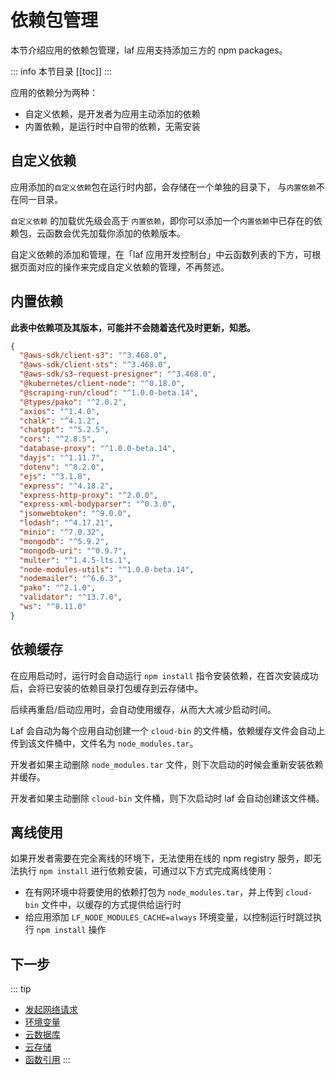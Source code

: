 

# 依赖包管理

本节介绍应用的依赖包管理，laf 应用支持添加三方的 npm packages。

::: info 本节目录
[[toc]]
:::

应用的依赖分为两种：
- 自定义依赖，是开发者为应用主动添加的依赖
- 内置依赖，是运行时中自带的依赖，无需安装

## 自定义依赖

应用添加的`自定义依赖`包在运行时内部，会存储在一个单独的目录下， 与`内置依赖`不在同一目录。

`自定义依赖` 的加载优先级会高于 `内置依赖`，即你可以添加一个`内置依赖`中已存在的依赖包，云函数会优先加载你添加的依赖版本。

自定义依赖的添加和管理，在「laf 应用开发控制台」中云函数列表的下方，可根据页面对应的操作来完成自定义依赖的管理，不再赘述。

## 内置依赖


**此表中依赖项及其版本，可能并不会随着迭代及时更新，知悉。**

```json
{
  "@aws-sdk/client-s3": "^3.468.0",
  "@aws-sdk/client-sts": "^3.468.0",
  "@aws-sdk/s3-request-presigner": "^3.468.0",
  "@kubernetes/client-node": "^0.18.0",
  "@scraping-run/cloud": "^1.0.0-beta.14",
  "@types/pako": "^2.0.2",
  "axios": "^1.4.0",
  "chalk": "^4.1.2",
  "chatgpt": "^5.2.5",
  "cors": "^2.8.5",
  "database-proxy": "^1.0.0-beta.14",
  "dayjs": "^1.11.7",
  "dotenv": "^8.2.0",
  "ejs": "^3.1.8",
  "express": "^4.18.2",
  "express-http-proxy": "^2.0.0",
  "express-xml-bodyparser": "^0.3.0",
  "jsonwebtoken": "^9.0.0",
  "lodash": "^4.17.21",
  "minio": "^7.0.32",
  "mongodb": "^5.9.2",
  "mongodb-uri": "^0.9.7",
  "multer": "^1.4.5-lts.1",
  "node-modules-utils": "^1.0.0-beta.14",
  "nodemailer": "^6.6.3",
  "pako": "^2.1.0",
  "validator": "^13.7.0",
  "ws": "^8.11.0"
}
```

## 依赖缓存

在应用启动时，运行时会自动运行 `npm install` 指令安装依赖，在首次安装成功后，会将已安装的依赖目录打包缓存到云存储中。

后续再重启/启动应用时，会自动使用缓存，从而大大减少启动时间。

Laf 会自动为每个应用自动创建一个 `cloud-bin` 的文件桶，依赖缓存文件会自动上传到该文件桶中，文件名为 `node_modules.tar`。

开发者如果主动删除 `node_modules.tar` 文件，则下次启动的时候会重新安装依赖并缓存。

开发者如果主动删除 `cloud-bin` 文件桶，则下次启动时 laf 会自动创建该文件桶。

## 离线使用

如果开发者需要在完全离线的环境下，无法使用在线的 npm registry 服务，即无法执行 `npm install` 进行依赖安装，可通过以下方式完成离线使用：

- 在有网环境中将要使用的依赖打包为 `node_modules.tar`，并上传到 `cloud-bin` 文件中，以缓存的方式提供给运行时
- 给应用添加 `LF_NODE_MODULES_CACHE=always` 环境变量，以控制运行时跳过执行 `npm install` 操作


## 下一步
::: tip
- [发起网络请求](./fetch.md)
- [环境变量](./env.md)
- [云数据库](../cloud-database/index.md)
- [云存储](../cloud-storage/index.md)
- [函数引用](./import.md)
:::
